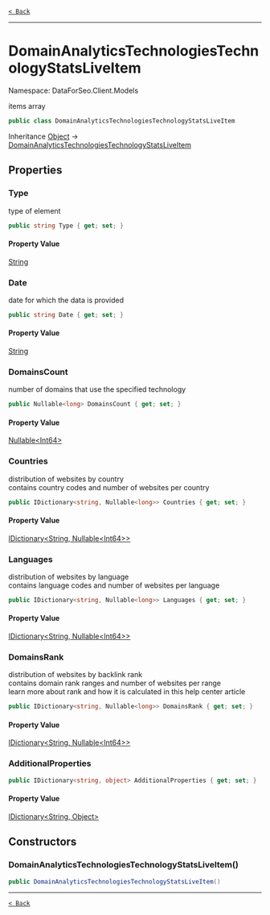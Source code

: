 [`< Back`](./)

---

# DomainAnalyticsTechnologiesTechnologyStatsLiveItem

Namespace: DataForSeo.Client.Models

items array

```csharp
public class DomainAnalyticsTechnologiesTechnologyStatsLiveItem
```

Inheritance [Object](https://docs.microsoft.com/en-us/dotnet/api/system.object) → [DomainAnalyticsTechnologiesTechnologyStatsLiveItem](./dataforseo.client.models.domainanalyticstechnologiestechnologystatsliveitem)

## Properties

### **Type**

type of element

```csharp
public string Type { get; set; }
```

#### Property Value

[String](https://docs.microsoft.com/en-us/dotnet/api/system.string)<br>

### **Date**

date for which the data is provided

```csharp
public string Date { get; set; }
```

#### Property Value

[String](https://docs.microsoft.com/en-us/dotnet/api/system.string)<br>

### **DomainsCount**

number of domains that use the specified technology

```csharp
public Nullable<long> DomainsCount { get; set; }
```

#### Property Value

[Nullable&lt;Int64&gt;](https://docs.microsoft.com/en-us/dotnet/api/system.nullable-1)<br>

### **Countries**

distribution of websites by country
 <br>contains country codes and number of websites per country

```csharp
public IDictionary<string, Nullable<long>> Countries { get; set; }
```

#### Property Value

[IDictionary&lt;String, Nullable&lt;Int64&gt;&gt;](https://docs.microsoft.com/en-us/dotnet/api/system.collections.generic.idictionary-2)<br>

### **Languages**

distribution of websites by language
 <br>contains language codes and number of websites per language

```csharp
public IDictionary<string, Nullable<long>> Languages { get; set; }
```

#### Property Value

[IDictionary&lt;String, Nullable&lt;Int64&gt;&gt;](https://docs.microsoft.com/en-us/dotnet/api/system.collections.generic.idictionary-2)<br>

### **DomainsRank**

distribution of websites by backlink rank
 <br>contains domain rank ranges and number of websites per range
 <br>learn more about rank and how it is calculated in this help center article

```csharp
public IDictionary<string, Nullable<long>> DomainsRank { get; set; }
```

#### Property Value

[IDictionary&lt;String, Nullable&lt;Int64&gt;&gt;](https://docs.microsoft.com/en-us/dotnet/api/system.collections.generic.idictionary-2)<br>

### **AdditionalProperties**

```csharp
public IDictionary<string, object> AdditionalProperties { get; set; }
```

#### Property Value

[IDictionary&lt;String, Object&gt;](https://docs.microsoft.com/en-us/dotnet/api/system.collections.generic.idictionary-2)<br>

## Constructors

### **DomainAnalyticsTechnologiesTechnologyStatsLiveItem()**

```csharp
public DomainAnalyticsTechnologiesTechnologyStatsLiveItem()
```

---

[`< Back`](./)

